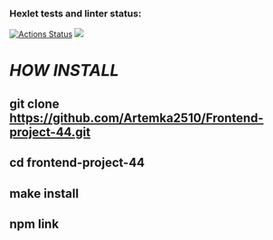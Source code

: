 ### Hexlet tests and linter status:
[![Actions Status](https://github.com/Artemka2510/frontend-project-44/workflows/hexlet-check/badge.svg)](https://github.com/Artemka2510/frontend-project-44/actions)
<a href="https://codeclimate.com/github/Artemka2510/Frontend-project-44/maintainability"><img src="https://api.codeclimate.com/v1/badges/94fb60e8586615b090af/maintainability" /></a>


# *HOW INSTALL*
## git clone https://github.com/Artemka2510/Frontend-project-44.git
## __cd frontend-project-44__
## __make install__
## __npm link__